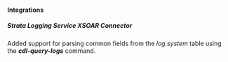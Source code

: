 
#### Integrations

##### Strata Logging Service XSOAR Connector

Added support for parsing common fields from the *log.system* table using the ***cdl-query-logs*** command.

